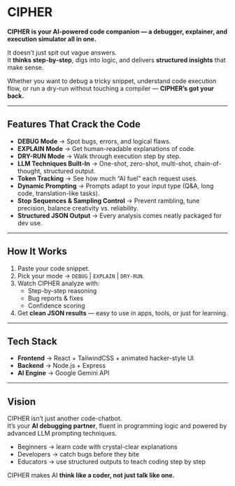 # CIPHER

**CIPHER is your AI-powered code companion — a debugger, explainer, and execution simulator all in one.**

It doesn’t just spit out vague answers.  
It **thinks step-by-step**, digs into logic, and delivers **structured insights** that make sense.

Whether you want to debug a tricky snippet, understand code execution flow, or run a dry-run without touching a compiler — **CIPHER’s got your back.**

---

## Features That Crack the Code

- **DEBUG Mode** → Spot bugs, errors, and logical flaws.  
- **EXPLAIN Mode** → Get human-readable explanations of code.  
- **DRY-RUN Mode** → Walk through execution step by step.  
- **LLM Techniques Built-In** → One-shot, zero-shot, multi-shot, chain-of-thought, structured output.  
- **Token Tracking** → See how much “AI fuel” each request uses.  
- **Dynamic Prompting** → Prompts adapt to your input type (Q&A, long code, translation-like tasks).  
- **Stop Sequences & Sampling Control** → Prevent rambling, tune precision, balance creativity vs. reliability.  
- **Structured JSON Output** → Every analysis comes neatly packaged for dev use.  

---

## How It Works

1. Paste your code snippet.  
2. Pick your mode → `DEBUG` | `EXPLAIN` | `DRY-RUN`.  
3. Watch CIPHER analyze with:  
   - Step-by-step reasoning  
   - Bug reports & fixes  
   - Confidence scoring  
4. Get **clean JSON results** — easy to use in apps, tools, or just for learning.  

---

## Tech Stack

- **Frontend** → React + TailwindCSS + animated hacker-style UI  
- **Backend** → Node.js + Express  
- **AI Engine** → Google Gemini API  

---

## Vision

CIPHER isn’t just another code-chatbot.  
It’s your **AI debugging partner**, fluent in programming logic and powered by advanced LLM prompting techniques.

- Beginners → learn code with crystal-clear explanations  
- Developers → catch bugs before they bite  
- Educators → use structured outputs to teach coding step by step  

CIPHER makes AI **think like a coder, not just talk like one.**
